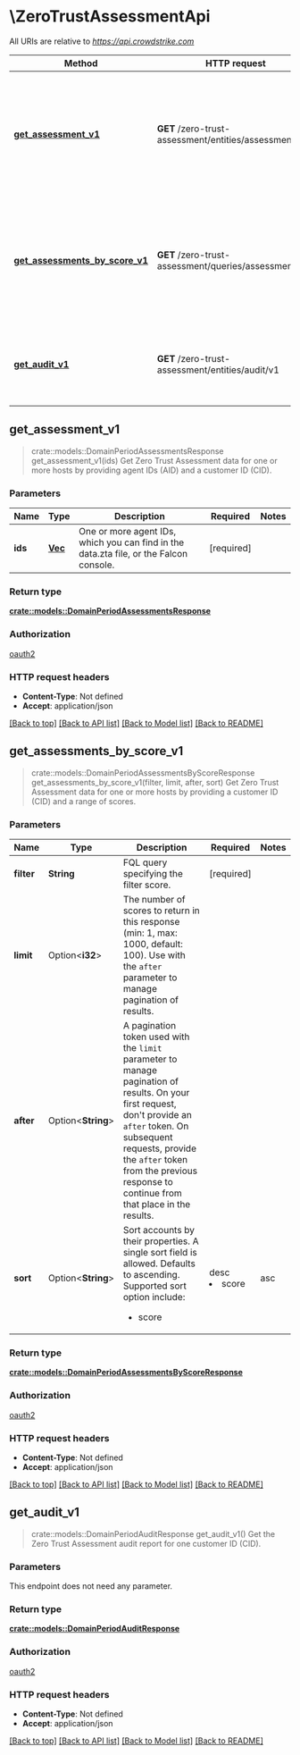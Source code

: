 # \ZeroTrustAssessmentApi

All URIs are relative to *<https://api.crowdstrike.com>*

Method | HTTP request | Description
------------- | ------------- | -------------
[**get_assessment_v1**](ZeroTrustAssessmentApi.md#get_assessment_v1) | **GET** /zero-trust-assessment/entities/assessments/v1 | Get Zero Trust Assessment data for one or more hosts by providing agent IDs (AID) and a customer ID (CID).
[**get_assessments_by_score_v1**](ZeroTrustAssessmentApi.md#get_assessments_by_score_v1) | **GET** /zero-trust-assessment/queries/assessments/v1 | Get Zero Trust Assessment data for one or more hosts by providing a customer ID (CID) and a range of scores.
[**get_audit_v1**](ZeroTrustAssessmentApi.md#get_audit_v1) | **GET** /zero-trust-assessment/entities/audit/v1 | Get the Zero Trust Assessment audit report for one customer ID (CID).

## get_assessment_v1

> crate::models::DomainPeriodAssessmentsResponse get_assessment_v1(ids)
Get Zero Trust Assessment data for one or more hosts by providing agent IDs (AID) and a customer ID (CID).

### Parameters

Name | Type | Description  | Required | Notes
------------- | ------------- | ------------- | ------------- | -------------
**ids** | [**Vec<String>**](String.md) | One or more agent IDs, which you can find in the data.zta file, or the Falcon console. | [required] |

### Return type

[**crate::models::DomainPeriodAssessmentsResponse**](domain.AssessmentsResponse.md)

### Authorization

[oauth2](../README.md#oauth2)

### HTTP request headers

- **Content-Type**: Not defined
- **Accept**: application/json

[[Back to top]](#) [[Back to API list]](../README.md#documentation-for-api-endpoints) [[Back to Model list]](../README.md#documentation-for-models) [[Back to README]](../README.md)

## get_assessments_by_score_v1

> crate::models::DomainPeriodAssessmentsByScoreResponse get_assessments_by_score_v1(filter, limit, after, sort)
Get Zero Trust Assessment data for one or more hosts by providing a customer ID (CID) and a range of scores.

### Parameters

Name | Type | Description  | Required | Notes
------------- | ------------- | ------------- | ------------- | -------------
**filter** | **String** | FQL query specifying the filter score. | [required] |
**limit** | Option<**i32**> | The number of scores to return in this response (min: 1, max: 1000, default: 100). Use with the `after` parameter to manage pagination of results. |  |
**after** | Option<**String**> | A pagination token used with the `limit` parameter to manage pagination of results. On your first request, don't provide an `after` token. On subsequent requests, provide the `after` token from the previous response to continue from that place in the results. |  |
**sort** | Option<**String**> | Sort accounts by their properties. A single sort field is allowed. Defaults to ascending. Supported sort option include:  <ul><li>score|desc</li><li>score|asc</li></ul> |  |[default to score]

### Return type

[**crate::models::DomainPeriodAssessmentsByScoreResponse**](domain.AssessmentsByScoreResponse.md)

### Authorization

[oauth2](../README.md#oauth2)

### HTTP request headers

- **Content-Type**: Not defined
- **Accept**: application/json

[[Back to top]](#) [[Back to API list]](../README.md#documentation-for-api-endpoints) [[Back to Model list]](../README.md#documentation-for-models) [[Back to README]](../README.md)

## get_audit_v1

> crate::models::DomainPeriodAuditResponse get_audit_v1()
Get the Zero Trust Assessment audit report for one customer ID (CID).

### Parameters

This endpoint does not need any parameter.

### Return type

[**crate::models::DomainPeriodAuditResponse**](domain.AuditResponse.md)

### Authorization

[oauth2](../README.md#oauth2)

### HTTP request headers

- **Content-Type**: Not defined
- **Accept**: application/json

[[Back to top]](#) [[Back to API list]](../README.md#documentation-for-api-endpoints) [[Back to Model list]](../README.md#documentation-for-models) [[Back to README]](../README.md)
